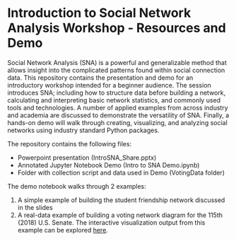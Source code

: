 # Introduction to Social Network Analysis Workshop - Resources and Demo

Social Network Analysis (SNA) is a powerful and generalizable method that allows insight into the complicated patterns found within social connection data. This repository contains the presentation and demo for an introductory workshop intended for a beginner audience. The session introduces SNA; including how to structure data before building a network, calculating and interpreting basic network statistics, and commonly used tools and technologies. A number of applied examples from across industry and academia are discussed to demonstrate the versatility of SNA. Finally, a hands-on demo will walk through creating, visualizing, and analyzing social networks using industry standard Python packages.

The repository contains the following files:
* Powerpoint presentation (IntroSNA_Share.pptx)
* Annotated Jupyter Notebook Demo (Intro to SNA Demo.ipynb)
* Folder with collection script and data used in Demo (VotingData folder)

The demo notebook walks through 2 examples:
1. A simple example of building the student friendship network discussed in the slides
2. A real-data example of building a voting network diagram for the 115th (2018) U.S. Senate. The interactive visualization output from this example can be explored [here](https://www.gaytascience.com/2018-senate-voting-network/).
